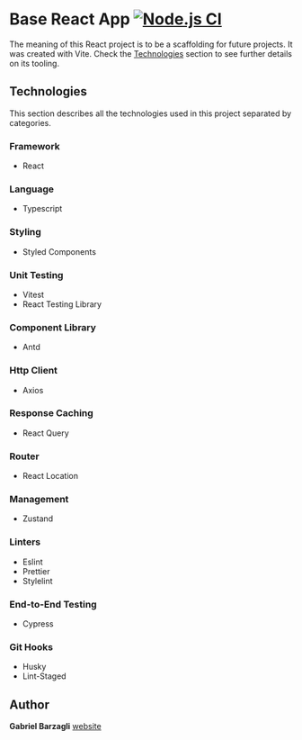 # Base React App [![Node.js CI](https://github.com/gbarzagli/base-react-app/actions/workflows/node.js.yml/badge.svg)](https://github.com/gbarzagli/base-react-app/actions/workflows/node.js.yml)
The meaning of this React project is to be a scaffolding for future projects. It was created with Vite. Check the  [Technologies](#Technologies) section to see further details on its tooling.
 
## Technologies
This section describes all the technologies used in this project separated by categories.

### Framework
- React

### Language
- Typescript

### Styling
- Styled Components

### Unit Testing
- Vitest
- React Testing Library

### Component Library
- Antd

### Http Client
- Axios

### Response Caching
- React Query

### Router
- React Location

### Management
- Zustand

### Linters
- Eslint
- Prettier
- Stylelint

### End-to-End Testing
- Cypress

### Git Hooks
- Husky
- Lint-Staged

## Author
**Gabriel Barzagli** [website](https://gabrielbarzagli.dev)
